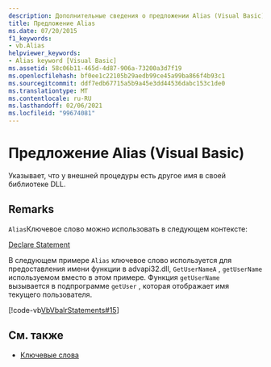 ```yaml
---
description: Дополнительные сведения о предложении Alias (Visual Basic)
title: Предложение Alias
ms.date: 07/20/2015
f1_keywords:
- vb.Alias
helpviewer_keywords:
- Alias keyword [Visual Basic]
ms.assetid: 58c06b11-465d-4d87-906a-73200a3d7f19
ms.openlocfilehash: bf0ee1c22105b29aedb99ce45a99ba866f4b93c1
ms.sourcegitcommit: ddf7edb67715a5b9a45e3dd44536dabc153c1de0
ms.translationtype: MT
ms.contentlocale: ru-RU
ms.lasthandoff: 02/06/2021
ms.locfileid: "99674081"
---
```

# <a name="alias-clause-visual-basic"></a>Предложение Alias (Visual Basic)

Указывает, что у внешней процедуры есть другое имя в своей библиотеке DLL.  
  
## <a name="remarks"></a>Remarks  

 `Alias`Ключевое слово можно использовать в следующем контексте:  
  
 [Declare Statement](declare-statement.md)  
  
 В следующем примере `Alias` ключевое слово используется для предоставления имени функции в advapi32.dll, `GetUserNameA` , `getUserName` используемом вместо в этом примере. Функция `getUserName` вызывается в подпрограмме `getUser` , которая отображает имя текущего пользователя.  
  
 [!code-vb[VbVbalrStatements#15](~/samples/snippets/visualbasic/VS_Snippets_VBCSharp/VbVbalrStatements/VB/Class1.vb#15)]  
  
## <a name="see-also"></a>См. также

- [Ключевые слова](../keywords/index.md)
